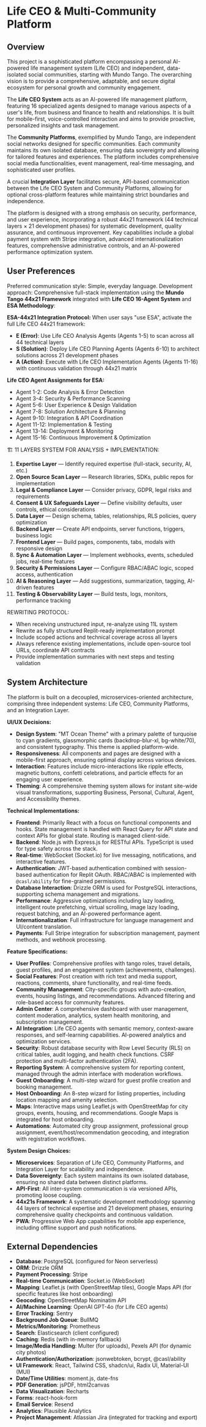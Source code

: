 # Life CEO & Multi-Community Platform

## Overview

This project is a sophisticated platform encompassing a personal AI-powered life management system (Life CEO) and independent, data-isolated social communities, starting with Mundo Tango. The overarching vision is to provide a comprehensive, adaptable, and secure digital ecosystem for personal growth and community engagement.

The **Life CEO System** acts as an AI-powered life management platform, featuring 16 specialized agents designed to manage various aspects of a user's life, from business and finance to health and relationships. It is built for mobile-first, voice-controlled interaction and aims to provide proactive, personalized insights and task management.

The **Community Platforms**, exemplified by Mundo Tango, are independent social networks designed for specific communities. Each community maintains its own isolated database, ensuring data sovereignty and allowing for tailored features and experiences. The platform includes comprehensive social media functionalities, event management, real-time messaging, and sophisticated user profiles.

A crucial **Integration Layer** facilitates secure, API-based communication between the Life CEO System and Community Platforms, allowing for optional cross-platform features while maintaining strict boundaries and independence.

The platform is designed with a strong emphasis on security, performance, and user experience, incorporating a robust 44x21 framework (44 technical layers × 21 development phases) for systematic development, quality assurance, and continuous improvement. Key capabilities include a global payment system with Stripe integration, advanced internationalization features, comprehensive administrative controls, and an AI-powered performance optimization system.

## User Preferences

Preferred communication style: Simple, everyday language.
Development approach: Comprehensive full-stack implementation using the **Mundo Tango 44x21 Framework** integrated with **Life CEO 16-Agent System** and **ESA Methodology**:

**ESA-44x21 Integration Protocol:**
When user says "use ESA", activate the full Life CEO 44x21 framework:
- **E (Error)**: Use Life CEO Analysis Agents (Agents 1-5) to scan across all 44 technical layers
- **S (Solution)**: Deploy Life CEO Planning Agents (Agents 6-10) to architect solutions across 21 development phases
- **A (Action)**: Execute with Life CEO Implementation Agents (Agents 11-16) with continuous validation through 44x21 matrix

**Life CEO Agent Assignments for ESA:**
- Agent 1-2: Code Analysis & Error Detection
- Agent 3-4: Security & Performance Scanning
- Agent 5-6: User Experience & Design Validation
- Agent 7-8: Solution Architecture & Planning
- Agent 9-10: Integration & API Coordination
- Agent 11-12: Implementation & Testing
- Agent 13-14: Deployment & Monitoring
- Agent 15-16: Continuous Improvement & Optimization

🏗️ 11 LAYERS SYSTEM FOR ANALYSIS + IMPLEMENTATION:
1. **Expertise Layer** — Identify required expertise (full-stack, security, AI, etc.)
2. **Open Source Scan Layer** — Research libraries, SDKs, public repos for implementation
3. **Legal & Compliance Layer** — Consider privacy, GDPR, legal risks and requirements
4. **Consent & UX Safeguards Layer** — Define visibility defaults, user controls, ethical considerations
5. **Data Layer** — Design schema, tables, relationships, RLS policies, query optimization
6. **Backend Layer** — Create API endpoints, server functions, triggers, business logic
7. **Frontend Layer** — Build pages, components, tabs, modals with responsive design
8. **Sync & Automation Layer** — Implement webhooks, events, scheduled jobs, real-time features
9. **Security & Permissions Layer** — Configure RBAC/ABAC logic, scoped access, authentication
10. **AI & Reasoning Layer** — Add suggestions, summarization, tagging, AI-driven features
11. **Testing & Observability Layer** — Build tests, logs, monitors, performance tracking

REWRITING PROTOCOL:
- When receiving unstructured input, re-analyze using 11L system
- Rewrite as fully structured Replit-ready implementation prompt
- Include scoped actions and technical coverage across all layers
- Always reference existing implementations, include open-source tool URLs, coordinate API contracts
- Provide implementation summaries with next steps and testing validation

## System Architecture

The platform is built on a decoupled, microservices-oriented architecture, comprising three independent systems: Life CEO, Community Platforms, and an Integration Layer.

**UI/UX Decisions:**
- **Design System**: "MT Ocean Theme" with a primary palette of turquoise to cyan gradients, glassmorphic cards (backdrop-blur-xl, bg-white/70), and consistent typography. This theme is applied platform-wide.
- **Responsiveness**: All components and pages are designed with a mobile-first approach, ensuring optimal display across various devices.
- **Interaction**: Features include micro-interactions like ripple effects, magnetic buttons, confetti celebrations, and particle effects for an engaging user experience.
- **Theming**: A comprehensive theming system allows for instant site-wide visual transformations, supporting Business, Personal, Cultural, Agent, and Accessibility themes.

**Technical Implementations:**
- **Frontend**: Primarily React with a focus on functional components and hooks. State management is handled with React Query for API state and context APIs for global state. Routing is managed client-side.
- **Backend**: Node.js with Express.js for RESTful APIs. TypeScript is used for type safety across the stack.
- **Real-time**: WebSocket (Socket.io) for live messaging, notifications, and interactive features.
- **Authentication**: JWT-based authentication combined with session-based authentication for Replit OAuth. RBAC/ABAC is implemented with `@casl/ability` for fine-grained permissions.
- **Database Interaction**: Drizzle ORM is used for PostgreSQL interactions, supporting schema management and migrations.
- **Performance**: Aggressive optimizations including lazy loading, intelligent route prefetching, virtual scrolling, image lazy loading, request batching, and an AI-powered performance agent.
- **Internationalization**: Full infrastructure for language management and UI/content translation.
- **Payments**: Full Stripe integration for subscription management, payment methods, and webhook processing.

**Feature Specifications:**
- **User Profiles**: Comprehensive profiles with tango roles, travel details, guest profiles, and an engagement system (achievements, challenges).
- **Social Features**: Post creation with rich text and media support, reactions, comments, share functionality, and real-time feeds.
- **Community Management**: City-specific groups with auto-creation, events, housing listings, and recommendations. Advanced filtering and role-based access for community features.
- **Admin Center**: A comprehensive dashboard with user management, content moderation, analytics, system health monitoring, and subscription management.
- **AI Integration**: Life CEO agents with semantic memory, context-aware responses, and self-learning capabilities. AI-powered analytics and optimization services.
- **Security**: Robust database security with Row Level Security (RLS) on critical tables, audit logging, and health check functions. CSRF protection and multi-factor authentication (2FA).
- **Reporting System**: A comprehensive system for reporting content, managed through the admin interface with moderation workflows.
- **Guest Onboarding**: A multi-step wizard for guest profile creation and booking management.
- **Host Onboarding**: An 8-step wizard for listing properties, including location mapping and amenity selection.
- **Maps**: Interactive maps using Leaflet.js with OpenStreetMap for city groups, events, housing, and recommendations. Google Maps is integrated for host onboarding.
- **Automations**: Automated city group assignment, professional group assignment, event/host/recommendation geocoding, and integration with registration workflows.

**System Design Choices:**
- **Microservices**: Separation of Life CEO, Community Platforms, and Integration Layer for scalability and independence.
- **Data Sovereignty**: Each system maintains its own isolated database, ensuring no shared data between distinct platforms.
- **API-First**: All inter-system communication is via versioned APIs, promoting loose coupling.
- **44x21s Framework**: A systematic development methodology spanning 44 layers of technical expertise and 21 development phases, ensuring comprehensive quality checkpoints and continuous validation.
- **PWA**: Progressive Web App capabilities for mobile app experience, including offline support and push notifications.

## External Dependencies

- **Database**: PostgreSQL (configured for Neon serverless)
- **ORM**: Drizzle ORM
- **Payment Processing**: Stripe
- **Real-time Communication**: Socket.io (WebSocket)
- **Mapping**: Leaflet.js (with OpenStreetMap tiles), Google Maps API (for specific features like host onboarding)
- **Geocoding**: OpenStreetMap Nominatim API
- **AI/Machine Learning**: OpenAI GPT-4o (for Life CEO agents)
- **Error Tracking**: Sentry
- **Background Job Queue**: BullMQ
- **Metrics/Monitoring**: Prometheus
- **Search**: Elasticsearch (client configured)
- **Caching**: Redis (with in-memory fallback)
- **Image/Media Handling**: Multer (for uploads), Pexels API (for dynamic city photos)
- **Authentication/Authorization**: jsonwebtoken, bcrypt, @casl/ability
- **UI Framework**: React, Tailwind CSS, shadcn/ui, Radix UI, Material-UI (MUI)
- **Date/Time Utilities**: moment.js, date-fns
- **PDF Generation**: jsPDF, html2canvas
- **Data Visualization**: Recharts
- **Forms**: react-hook-form
- **Email Service**: Resend
- **Analytics**: Plausible Analytics
- **Project Management**: Atlassian Jira (integrated for tracking and export)